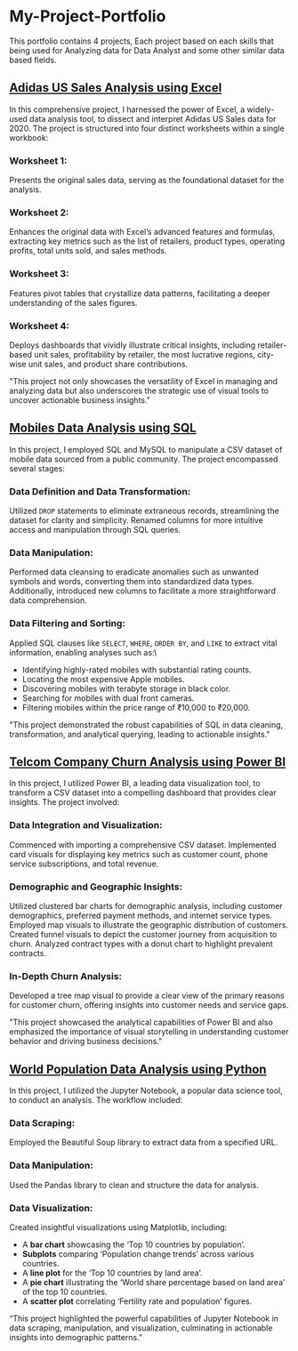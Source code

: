 # My-Project-Portfolio
This portfolio contains 4 projects, Each project based on each skills that being used for Analyzing data for Data Analyst and some other similar data based fields.

## [Adidas US Sales Analysis using Excel](https://github.com/VidhyabharathirajC/Excel-Project)

In this comprehensive project, I harnessed the power of Excel, a widely-used data analysis tool, to dissect and interpret Adidas US Sales data for 2020. The project is structured into four distinct worksheets within a single workbook:

### Worksheet 1:
Presents the original sales data, serving as the foundational dataset for the analysis.
### Worksheet 2:
Enhances the original data with Excel’s advanced features and formulas, extracting key metrics such as the list of retailers, product types, operating profits, total units sold, and sales methods.
### Worksheet 3:
Features pivot tables that crystallize data patterns, facilitating a deeper understanding of the sales figures.
### Worksheet 4:
Deploys dashboards that vividly illustrate critical insights, including retailer-based unit sales, profitability by retailer, the most lucrative regions, city-wise unit sales, and product share contributions.

"This project not only showcases the versatility of Excel in managing and analyzing data but also underscores the strategic use of visual tools to uncover actionable business insights."

## [Mobiles Data Analysis using SQL](https://github.com/VidhyabharathirajC/SQL-Project)

In this project, I employed SQL and MySQL to manipulate a CSV dataset of mobile data sourced from a public community. The project encompassed several stages:

### Data Definition and Data Transformation:
Utilized `DROP` statements to eliminate extraneous records, streamlining the dataset for clarity and simplicity. Renamed columns for more intuitive access and manipulation through SQL queries.
### Data Manipulation:
Performed data cleansing to eradicate anomalies such as unwanted symbols and words, converting them into standardized data types. Additionally, introduced new columns to facilitate a more straightforward data comprehension.
### Data Filtering and Sorting:
Applied SQL clauses like `SELECT`, `WHERE`, `ORDER BY`, and `LIKE` to extract vital information, enabling analyses such as:\
- Identifying highly-rated mobiles with substantial rating counts.
- Locating the most expensive Apple mobiles.
- Discovering mobiles with terabyte storage in black color.
- Searching for mobiles with dual front cameras.
- Filtering mobiles within the price range of ₹10,000 to ₹20,000.

"This project demonstrated the robust capabilities of SQL in data cleaning, transformation, and analytical querying, leading to actionable insights."

## [Telcom Company Churn Analysis using Power BI](https://github.com/VidhyabharathirajC/Power-BI-Project)

In this project, I utilized Power BI, a leading data visualization tool, to transform a CSV dataset into a compelling dashboard that provides clear insights. The project involved:

### Data Integration and Visualization:
Commenced with importing a comprehensive CSV dataset. Implemented card visuals for displaying key metrics such as customer count, phone service subscriptions, and total revenue.
### Demographic and Geographic Insights:
Utilized clustered bar charts for demographic analysis, including customer demographics, preferred payment methods, and internet service types.
Employed map visuals to illustrate the geographic distribution of customers. Created funnel visuals to depict the customer journey from acquisition to churn. Analyzed contract types with a donut chart to highlight prevalent contracts.
### In-Depth Churn Analysis:
Developed a tree map visual to provide a clear view of the primary reasons for customer churn, offering insights into customer needs and service gaps.

"This project showcased the analytical capabilities of Power BI and also emphasized the importance of visual storytelling in understanding customer behavior and driving business decisions."

## [World Population Data Analysis using Python](https://github.com/VidhyabharathirajC/Python-Project)

In this project, I utilized the Jupyter Notebook, a popular data science tool, to conduct an analysis. The workflow included:

### Data Scraping:
Employed the Beautiful Soup library to extract data from a specified URL.
### Data Manipulation:
Used the Pandas library to clean and structure the data for analysis.
### Data Visualization:
Created insightful visualizations using Matplotlib, including:
- A **bar chart** showcasing the ‘Top 10 countries by population’.
- **Subplots** comparing ‘Population change trends’ across various countries.
- A **line plot** for the ‘Top 10 countries by land area’.
- A **pie chart** illustrating the ‘World share percentage based on land area’ of the top 10 countries.
- A **scatter plot** correlating ‘Fertility rate and population’ figures.

“This project highlighted the powerful capabilities of Jupyter Notebook in data scraping, manipulation, and visualization, culminating in actionable insights into demographic patterns.”


